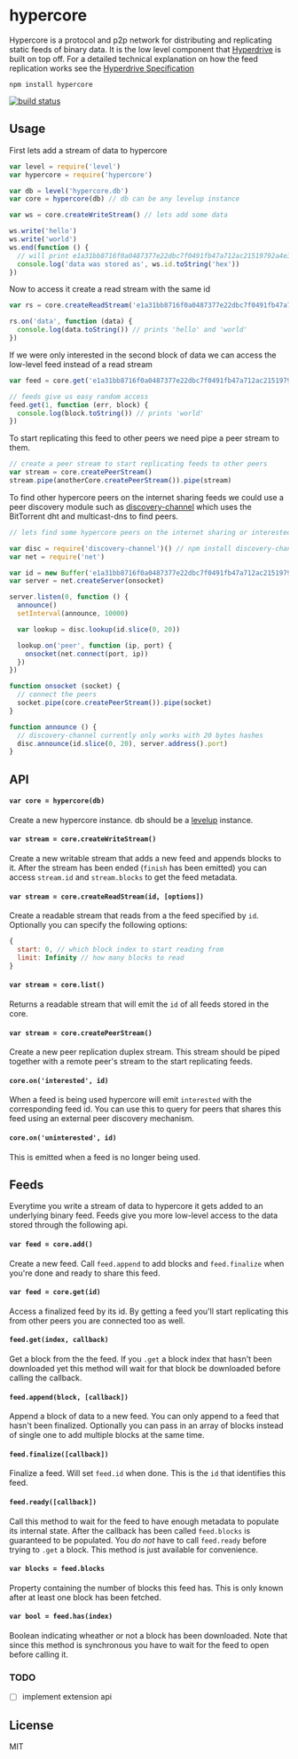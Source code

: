 # hypercore

Hypercore is a protocol and p2p network for distributing and replicating static feeds of binary data. It is the low level component that [Hyperdrive](https://github.com/mafintosh/hyperdrive) is built on top off. For a detailed technical explanation on how the feed replication works see the [Hyperdrive Specification](https://github.com/mafintosh/hyperdrive/blob/master/SPECIFICATION.md)

```
npm install hypercore
```

[![build status](http://img.shields.io/travis/mafintosh/hypercore.svg?style=flat)](http://travis-ci.org/mafintosh/hypercore)

## Usage

First lets add a stream of data to hypercore

``` js
var level = require('level')
var hypercore = require('hypercore')

var db = level('hypercore.db')
var core = hypercore(db) // db can be any levelup instance

var ws = core.createWriteStream() // lets add some data

ws.write('hello')
ws.write('world')
ws.end(function () {
  // will print e1a31bb8716f0a0487377e22dbc7f0491fb47a712ac21519792a4e32cf56fb6f
  console.log('data was stored as', ws.id.toString('hex'))
})
```

Now to access it create a read stream with the same id

``` js
var rs = core.createReadStream('e1a31bb8716f0a0487377e22dbc7f0491fb47a712ac21519792a4e32cf56fb6f')

rs.on('data', function (data) {
  console.log(data.toString()) // prints 'hello' and 'world'
})
```

If we were only interested in the second block of data we can access the low-level feed instead of a read stream

``` js
var feed = core.get('e1a31bb8716f0a0487377e22dbc7f0491fb47a712ac21519792a4e32cf56fb6f')

// feeds give us easy random access
feed.get(1, function (err, block) {
  console.log(block.toString()) // prints 'world'
})
```

To start replicating this feed to other peers we need pipe a peer stream to them.

``` js
// create a peer stream to start replicating feeds to other peers
var stream = core.createPeerStream()
stream.pipe(anotherCore.createPeerStream()).pipe(stream)
```

To find other hypercore peers on the internet sharing feeds we could use a peer discovery module such as [discovery-channel](https://github.com/maxogden/discovery-channel) which uses the BitTorrent dht and multicast-dns to find peers.

``` js
// lets find some hypercore peers on the internet sharing or interested in our feed

var disc = require('discovery-channel')() // npm install discovery-channel
var net = require('net')

var id = new Buffer('e1a31bb8716f0a0487377e22dbc7f0491fb47a712ac21519792a4e32cf56fb6f', 'hex')
var server = net.createServer(onsocket)

server.listen(0, function () {
  announce()
  setInterval(announce, 10000)

  var lookup = disc.lookup(id.slice(0, 20))

  lookup.on('peer', function (ip, port) {
    onsocket(net.connect(port, ip))
  })
})

function onsocket (socket) {
  // connect the peers
  socket.pipe(core.createPeerStream()).pipe(socket)
}

function announce () {
  // discovery-channel currently only works with 20 bytes hashes
  disc.announce(id.slice(0, 20), server.address().port)
}
```

## API

#### `var core = hypercore(db)`

Create a new hypercore instance. db should be a [levelup](https://github.com/level/levelup) instance.

#### `var stream = core.createWriteStream()`

Create a new writable stream that adds a new feed and appends blocks to it.
After the stream has been ended (`finish` has been emitted) you can access `stream.id` and `stream.blocks` to get the feed metadata.

#### `var stream = core.createReadStream(id, [options])`

Create a readable stream that reads from a the feed specified by `id`. Optionally you can specify the following options:

``` js
{
  start: 0, // which block index to start reading from
  limit: Infinity // how many blocks to read
}
```

#### `var stream = core.list()`

Returns a readable stream that will emit the `id` of all feeds stored in the core.

#### `var stream = core.createPeerStream()`

Create a new peer replication duplex stream. This stream should be piped together with a remote peer's stream to the start replicating feeds.

#### `core.on('interested', id)`

When a feed is being used hypercore will emit `interested` with the corresponding feed id. You can use this to query for peers that shares this feed using an external peer discovery mechanism.

#### `core.on('uninterested', id)`

This is emitted when a feed is no longer being used.

## Feeds

Everytime you write a stream of data to hypercore it gets added to an underlying binary feed. Feeds give you more low-level access to the data stored through the following api.

#### `var feed = core.add()`

Create a new feed. Call `feed.append` to add blocks and `feed.finalize` when you're done and ready to share this feed.

#### `var feed = core.get(id)`

Access a finalized feed by its id. By getting a feed you'll start replicating this from other peers you are connected too as well.

#### `feed.get(index, callback)`

Get a block from the the feed. If you `.get` a block index that hasn't been downloaded yet this method will wait for that block be downloaded before calling the callback.

#### `feed.append(block, [callback])`

Append a block of data to a new feed. You can only append to a feed that hasn't been finalized. Optionally you can pass in an array of blocks instead of single one to add multiple blocks at the same time.

#### `feed.finalize([callback])`

Finalize a feed. Will set `feed.id` when done. This is the `id` that identifies this feed.

#### `feed.ready([callback])`

Call this method to wait for the feed to have enough metadata to populate its internal state.
After the callback has been called `feed.blocks` is guaranteed to be populated. You *do not* have to call `feed.ready` before trying to `.get` a block. This method is just available for convenience.

#### `var blocks = feed.blocks`

Property containing the number of blocks this feed has. This is only known after at least one block has been fetched.

#### `var bool = feed.has(index)`

Boolean indicating wheather or not a block has been downloaded. Note that since this method is synchronous you have to wait for the feed to open before calling it.

### TODO

- [ ] implement extension api

## License

MIT
